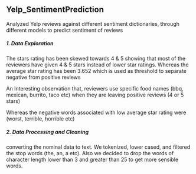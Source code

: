 ## Yelp_SentimentPrediction
Analyzed Yelp reviews against different sentiment dictionaries, through different models to predict sentiment of reviews

##### 1. Data Exploration
The stars rating has been skewed towards 4 & 5 showing that most of the reviewers have given 4 & 5 stars instead of lower star ratings. Whereas the average star rating has been 3.652 which is used
as threshold to separate negative from positive reviews


An Interesting observation that, reviewers use specific food names (bbq, mexican, burrito, taco etc) when they are leaving positive reviews (4 or 5 stars)

Whereas the negative words associated with low average star rating were (worst, terrible, horrible etc)


##### 2. Data Processing and Cleaning

converting the nominal data to text. We tokenized, lower cased, and filtered the stop words (the, an, a etc). Also we decided to drop the words of character length lower than 3 and greater than 25 to get more sensible words.
